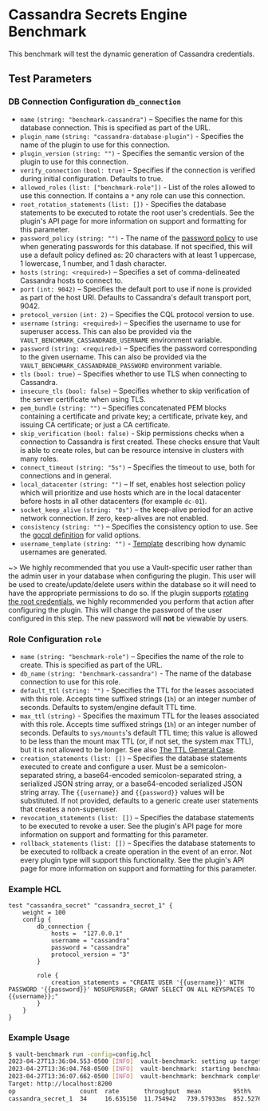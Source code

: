 # Cassandra Secrets Engine Benchmark
This benchmark will test the dynamic generation of Cassandra credentials.

## Test Parameters
### DB Connection Configuration `db_connection`
- `name` `(string: "benchmark-cassandra")` – Specifies the name for this database connection. This is specified as part of the URL.
- `plugin_name` `(string: "cassandra-database-plugin")` - Specifies the name of the plugin to use
  for this connection.
- `plugin_version` `(string: "")` - Specifies the semantic version of the plugin
  to use for this connection.
- `verify_connection` `(bool: true)` – Specifies if the connection is verified
  during initial configuration. Defaults to true.
- `allowed_roles` `(list: ["benchmark-role"])` - List of the roles allowed to use this connection.
  If contains a `*` any role can use this connection.
- `root_rotation_statements` `(list: [])` - Specifies the database statements to be
  executed to rotate the root user's credentials. See the plugin's API page for more
  information on support and formatting for this parameter.
- `password_policy` `(string: "")` - The name of the
  [password policy](/vault/docs/concepts/password-policies) to use when generating passwords
  for this database. If not specified, this will use a default policy defined as:
  20 characters with at least 1 uppercase, 1 lowercase, 1 number, and 1 dash character.
- `hosts` `(string: <required>)` – Specifies a set of comma-delineated Cassandra
  hosts to connect to.
- `port` `(int: 9042)` – Specifies the default port to use if none is provided
  as part of the host URI. Defaults to Cassandra's default transport port, 9042.
- `protocol_version` `(int: 2)` – Specifies the CQL protocol version to use.
- `username` `(string: <required>)` – Specifies the username to use for
  superuser access. This can also be provided via the `VAULT_BENCHMARK_CASSANDRADB_USERNAME` environment variable.
- `password` `(string: <required>)` – Specifies the password corresponding to
  the given username. This can also be provided via the `VAULT_BENCHMARK_CASSANDRADB_PASSWORD` environment variable.
- `tls` `(bool: true)` – Specifies whether to use TLS when connecting to
  Cassandra.
- `insecure_tls` `(bool: false)` – Specifies whether to skip verification of the
  server certificate when using TLS.
- `pem_bundle` `(string: "")` – Specifies concatenated PEM blocks containing a certificate and private key; a certificate, private key, and issuing CA certificate; or just a CA certificate.
- `skip_verification` `(bool: false)` - Skip permissions checks when a connection to Cassandra
  is first created. These checks ensure that Vault is able to create roles, but can be resource
  intensive in clusters with many roles.
- `connect_timeout` `(string: "5s")` – Specifies the timeout to use, both for
  connections and in general.
- `local_datacenter` `(string: "")` – If set, enables host selection policy
  which will prioritize and use hosts which are in the local datacenter before
  hosts in all other datacenters (for example `dc-01`).
- `socket_keep_alive` `(string: "0s")` – the keep-alive period for an active
  network connection. If zero, keep-alives are not enabled.
- `consistency` `(string: "")` – Specifies the consistency option to use. See
  the [gocql
  definition](https://github.com/gocql/gocql/blob/master/frame.go#L188) for
  valid options.
- `username_template` `(string: "")` - [Template](/vault/docs/concepts/username-templating) describing how dynamic usernames are generated.

~> We highly recommended that you use a Vault-specific user rather than the admin user
in your database when configuring the plugin. This user will be used to
create/update/delete users within the database so it will need to have the appropriate
permissions to do so. If the plugin supports
[rotating the root credentials](#rotate-root-credentials), we highly recommended
you perform that action after configuring the plugin. This will change the password
of the user configured in this step. The new password will **not** be viewable by users.

### Role Configuration `role`
- `name` `(string: "benchmark-role")` – Specifies the name of the role to create. This is specified as part of the URL.
- `db_name` `(string: "benchmark-cassandra")` - The name of the database connection to use for this role.
- `default_ttl` `(string: "")` - Specifies the TTL for the leases
  associated with this role. Accepts time suffixed strings (`1h`) or an integer number of seconds. Defaults to system/engine default TTL time.
- `max_ttl` `(string)` - Specifies the maximum TTL for the leases
  associated with this role. Accepts time suffixed strings (`1h`) or an integer number of seconds. Defaults to `sys/mounts`'s default TTL time; this value is allowed to be less than the mount max TTL (or, if not set, the system max TTL), but it is not allowed to be longer. See also [The TTL General Case](/vault/docs/concepts/tokens#the-general-case).
- `creation_statements` `(list: [])` – Specifies the database
  statements executed to create and configure a user. Must be a
  semicolon-separated string, a base64-encoded semicolon-separated string, a
  serialized JSON string array, or a base64-encoded serialized JSON string
  array. The `{{username}}` and `{{password}}` values will be substituted. If not
  provided, defaults to a generic create user statements that creates a
  non-superuser.
- `revocation_statements` `(list: [])` – Specifies the database statements to
  be executed to revoke a user. See the plugin's API page for more information
  on support and formatting for this parameter.
- `rollback_statements` `(list: [])` – Specifies the database statements to be
  executed to rollback a create operation in the event of an error. Not every
  plugin type will support this functionality. See the plugin's API page for
  more information on support and formatting for this parameter.

### Example HCL
```hcl
test "cassandra_secret" "cassandra_secret_1" {
    weight = 100
    config {
        db_connection {
            hosts =  "127.0.0.1"
            username = "cassandra"
            password = "cassandra"
            protocol_version = "3"
        }

        role {
            creation_statements = "CREATE USER '{{username}}' WITH PASSWORD '{{password}}' NOSUPERUSER; GRANT SELECT ON ALL KEYSPACES TO {{username}};"
        }
    }
}
```

### Example Usage
```bash
$ vault-benchmark run -config=config.hcl             
2023-04-27T13:36:04.553-0500 [INFO]  vault-benchmark: setting up targets
2023-04-27T13:36:04.768-0500 [INFO]  vault-benchmark: starting benchmarks: duration=2s
2023-04-27T13:36:07.662-0500 [INFO]  vault-benchmark: benchmark complete
Target: http://localhost:8200
op                  count  rate       throughput  mean         95th%         99th%      successRatio
cassandra_secret_1  34     16.635150  11.754942   739.57933ms  852.527624ms  859.465ms  100.00%
```
